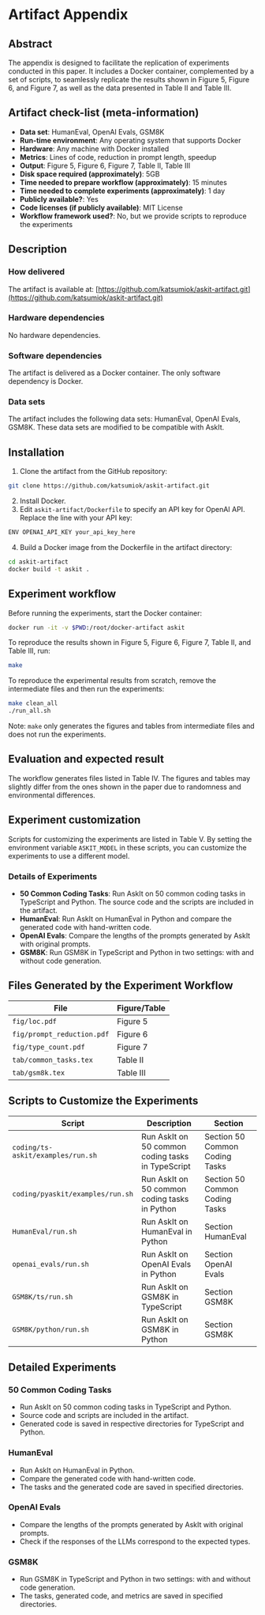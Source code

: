 
# Artifact Appendix

## Abstract

The appendix is designed to facilitate the replication of experiments conducted in this paper. It includes a Docker container, complemented by a set of scripts, to seamlessly replicate the results shown in Figure 5, Figure 6, and Figure 7, as well as the data presented in Table II and Table III.

## Artifact check-list (meta-information)

- **Data set**: HumanEval, OpenAI Evals, GSM8K
- **Run-time environment**: Any operating system that supports Docker
- **Hardware**: Any machine with Docker installed
- **Metrics**: Lines of code, reduction in prompt length, speedup
- **Output**: Figure 5, Figure 6, Figure 7, Table II, Table III
- **Disk space required (approximately)**: 5GB
- **Time needed to prepare workflow (approximately)**: 15 minutes
- **Time needed to complete experiments (approximately)**: 1 day
- **Publicly available?**: Yes
- **Code licenses (if publicly available)**: MIT License
- **Workflow framework used?**: No, but we provide scripts to reproduce the experiments

## Description

### How delivered

The artifact is available at: [https://github.com/katsumiok/askit-artifact.git](https://github.com/katsumiok/askit-artifact.git)

### Hardware dependencies

No hardware dependencies.

### Software dependencies

The artifact is delivered as a Docker container. The only software dependency is Docker.

### Data sets

The artifact includes the following data sets: HumanEval, OpenAI Evals, GSM8K. These data sets are modified to be compatible with AskIt.

## Installation

1. Clone the artifact from the GitHub repository:

```bash
git clone https://github.com/katsumiok/askit-artifact.git
```

2. Install Docker.
3. Edit `askit-artifact/Dockerfile` to specify an API key for OpenAI API. Replace the line with your API key:

```bash
ENV OPENAI_API_KEY your_api_key_here
```

4. Build a Docker image from the Dockerfile in the artifact directory:

```bash
cd askit-artifact
docker build -t askit .
```

## Experiment workflow

Before running the experiments, start the Docker container:

```bash
docker run -it -v $PWD:/root/docker-artifact askit
```

To reproduce the results shown in Figure 5, Figure 6, Figure 7, Table II, and Table III, run:

```bash
make  
```

To reproduce the experimental results from scratch, remove the intermediate files and then run the experiments:

```bash
make clean_all
./run_all.sh
```

Note: `make` only generates the figures and tables from intermediate files and does not run the experiments.

## Evaluation and expected result

The workflow generates files listed in Table IV. The figures and tables may slightly differ from the ones shown in the paper due to randomness and environmental differences.

## Experiment customization

Scripts for customizing the experiments are listed in Table V. By setting the environment variable `ASKIT_MODEL` in these scripts, you can customize the experiments to use a different model.

### Details of Experiments

- **50 Common Coding Tasks**: Run AskIt on 50 common coding tasks in TypeScript and Python. The source code and the scripts are included in the artifact.
- **HumanEval**: Run AskIt on HumanEval in Python and compare the generated code with hand-written code.
- **OpenAI Evals**: Compare the lengths of the prompts generated by AskIt with original prompts.
- **GSM8K**: Run GSM8K in TypeScript and Python in two settings: with and without code generation.


## Files Generated by the Experiment Workflow

| File                             | Figure/Table         |
|----------------------------------|----------------------|
| `fig/loc.pdf`                     | Figure 5             |
| `fig/prompt_reduction.pdf`        | Figure 6             |
| `fig/type_count.pdf`              | Figure 7             |
| `tab/common_tasks.tex`            | Table II             |
| `tab/gsm8k.tex`                   | Table III            |

## Scripts to Customize the Experiments

| Script                                           | Description                                    | Section               |
|--------------------------------------------------|------------------------------------------------|-----------------------|
| `coding/ts-askit/examples/run.sh`                | Run AskIt on 50 common coding tasks in TypeScript | Section 50 Common Coding Tasks |
| `coding/pyaskit/examples/run.sh`                 | Run AskIt on 50 common coding tasks in Python   | Section 50 Common Coding Tasks |
| `HumanEval/run.sh`                               | Run AskIt on HumanEval in Python                | Section HumanEval    |
| `openai_evals/run.sh`                            | Run AskIt on OpenAI Evals in Python             | Section OpenAI Evals |
| `GSM8K/ts/run.sh`                                | Run AskIt on GSM8K in TypeScript                | Section GSM8K        |
| `GSM8K/python/run.sh`                            | Run AskIt on GSM8K in Python                    | Section GSM8K        |

## Detailed Experiments

### 50 Common Coding Tasks
- Run AskIt on 50 common coding tasks in TypeScript and Python.
- Source code and scripts are included in the artifact.
- Generated code is saved in respective directories for TypeScript and Python.

### HumanEval
- Run AskIt on HumanEval in Python.
- Compare the generated code with hand-written code.
- The tasks and the generated code are saved in specified directories.

### OpenAI Evals
- Compare the lengths of the prompts generated by AskIt with original prompts.
- Check if the responses of the LLMs correspond to the expected types.

### GSM8K
- Run GSM8K in TypeScript and Python in two settings: with and without code generation.
- The tasks, generated code, and metrics are saved in specified directories.
